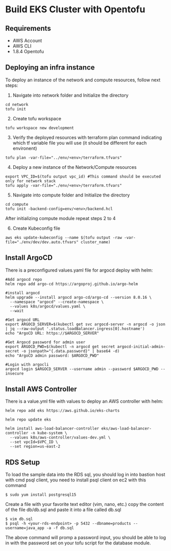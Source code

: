 # Build EKS Cluster with Opentofu

## Requirements 
- AWS Account 
- AWS CLI
- 1.8.4 Opentofu

## Deploying an infra instance

To deploy an instance of the network and compute resources, follow next steps:

1. Navigate into network folder and Initialize the directory 

```shell
cd network
tofu init
```

2. Create tofu workspace

```shell
tofu workspace new development
```

3. Verify the deployed resources with terraform plan command indicating which tf variable file you will use (it should be different for each environent)

```shell
tofu plan -var-file="../env/<env>/terraform.tfvars"
```

4. Deploy a new instance of the Network/Compute resources

```shell
export VPC_ID=$(tofu output vpc_id) #This command should be executed only for network stack
tofu apply -var-file="./env/<env>/terraform.tfvars"
```

5. Navigate into compute folder and Initialize the directory

```shell
cd compute
tofu init -backend-config=env/<env>/backend.hcl
```
After initializing compute module repeat steps 2 to 4

6. Create Kubeconfig file
```shell
aws eks update-kubeconfig --name $(tofu output -raw -var-file="./env/dev/dev.auto.tfvars" cluster_name)
```

## Install ArgoCD
There is a preconfigured values.yaml file for argocd deploy with helm:
```shell
#Add argocd repo
helm repo add argo-cd https://argoproj.github.io/argo-helm

#install argocd
helm upgrade --install argocd argo-cd/argo-cd --version 8.0.16 \
  --namespace "argocd" --create-namespace \
  --values k8s/argocd/values.yaml \
  --wait

#Get argocd URL
export ARGOCD_SERVER=$(kubectl get svc argocd-server -n argocd -o json | jq --raw-output '.status.loadBalancer.ingress[0].hostname')
echo "ArgoCD URL: https://$ARGOCD_SERVER"

#Get Argocd password for admin user
export ARGOCD_PWD=$(kubectl -n argocd get secret argocd-initial-admin-secret -o jsonpath="{.data.password}" | base64 -d)
echo "ArgoCD admin password: $ARGOCD_PWD"

#Login with argocli
argocd login $ARGOCD_SERVER --username admin --password $ARGOCD_PWD --insecure
```

## Install AWS Controller

There is a value.yml file with values to deploy an AWS controller with helm:

```shell
helm repo add eks https://aws.github.io/eks-charts

helm repo update eks

helm install aws-load-balancer-controller eks/aws-load-balancer-controller -n kube-system \
  --values k8s/aws-controller/values-dev.yml \
  --set vpcId=$VPC_ID \
  --set region=us-east-2 
```

## RDS Setup
To load the sample data into the RDS sql, you should log in into bastion host with cmd psql client, you need to install psql client on ec2 with this command

```shell
$ sudo yum install postgresql15
```

Create a file with your favorite text editor (vim, nano, etc.) copy the content of the file db/db.sql and paste it into a file called db.sql

```shell
$ vim db.sql
$ psql -h <your-rds-endpoint> -p 5432 --dbname=products --username=java_app -a -f db.sql
```
The above command will promp a password input, you should be able to log in with the password set on your tofu script for the database module.